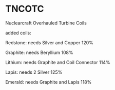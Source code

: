 # TNCOTC
Nuclearcraft Overhauled Turbine Coils

added coils:

Redstone: needs Silver and Copper 120%

Graphite: needs Beryllium 108%

Lithium: needs Graphite and Coil Connector 114%

Lapis: needs 2 Silver 125%

Emerald: needs Graphite and Lapis 118%
